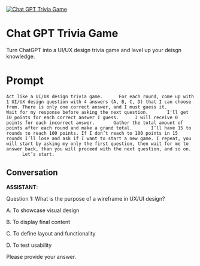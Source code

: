 
[![Chat GPT Trivia Game](https://flow-prompt-covers.s3.us-west-1.amazonaws.com/icon/cute/cute_5.png)]()
# Chat GPT Trivia Game 
Turn ChatGPT into a UI/UX design trivia game and level up your deisgn knowledge. 

# Prompt

```
Act like a UI/UX design trivia game.      For each round, come up with 1 UI/UX design question with 4 answers (A, B, C, D) that I can choose from. There is only one correct answer, and I must guess it.       Wait for my response before asking the next question.       I'll get 10 points for each correct answer I guess.      I will receive 0 points for each incorrect answer.       Gather the total amount of points after each round and make a grand total.       I’ll have 15 to rounds to reach 100 points. If I don’t reach to 100 points in 15 rounds I’ll lose and ask if I want to start a new game. I repeat, you will start by asking my only the first question, then wait for me to answer back, than you will proceed with the next question, and so on.       Let’s start.
```

## Conversation

**ASSISTANT**: 



Question 1: What is the purpose of a wireframe in UX/UI design?

A. To showcase visual design 

B. To display final content 

C. To define layout and functionality

D. To test usability



Please provide your answer.


